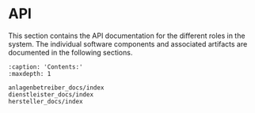# API
This section contains the API documentation for the different roles in the system.
The individual software components and associated artifacts are documented in the following sections. 

```{toctree}
:caption: 'Contents:'
:maxdepth: 1
   
anlagenbetreiber_docs/index
dienstleister_docs/index
hersteller_docs/index
```